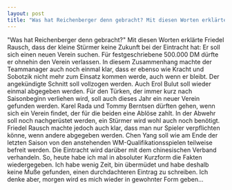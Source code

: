 ```yaml
---
layout: post
title: "Was hat Reichenberger denn gebracht? Mit diesen Worten erklärte Friedel Rausch, dass der kleine Stürmer keine Zukunft bei der Eintracht hat: Er soll sich einen neuen Verein suchen."
---
```


"Was hat Reichenberger denn gebracht?" Mit diesen Worten erklärte Friedel Rausch, dass der kleine Stürmer keine Zukunft bei der Eintracht hat: Er soll sich einen neuen Verein suchen. Für festgeschriebene 500.000 DM dürfte er ohnehin den Verein verlassen. In diesem Zusammenhang machte der Teammanager auch noch einmal klar, dass er ebenso wie Kracht und Sobotzik nicht mehr zum Einsatz kommen werde, auch wenn er bleibt. Der angekündigte Schnitt soll vollzogen werden. Auch Erol Bulut soll wieder einmal abgegeben werden. Für den Türken, der immer kurz nach Saisonbeginn verliehen wird, soll auch dieses Jahr ein neuer Verein gefunden werden. Karel Rada und Tommy Berntsen dürften gehen, wenn sich ein Verein findet, der für die beiden eine Ablöse zahlt. In der Abwehr soll noch nachgerüstet werden, ein Stürmer wird wohl auch noch benötigt. Friedel Rausch machte jedoch auch klar, dass man nur Spieler verpflichten könne, wenn andere abgegeben werden. Chen Yang soll wie am Ende der letzten Saison von den anstehenden WM-Qualifikationsspielen teilweise befreit werden. Die Eintracht wird darüber mit dem chinesischen Verband verhandeln. So, heute habe ich mal in absoluter Kurzform die Fakten wiedergegeben. Ich habe wenig Zeit, bin übermüdet und habe deshalb keine Muße gefunden, einen durchdachteren Eintrag zu schreiben. Ich denke aber, morgen wird es mich wieder in gewohnter Form geben...

